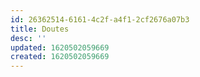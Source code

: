 ```yaml
---
id: 26362514-6161-4c2f-a4f1-2cf2676a07b3
title: Doutes
desc: ''
updated: 1620502059669
created: 1620502059669
---
```


